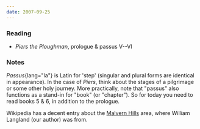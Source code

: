 ```yaml
---
date: 2007-09-25
---
```


### Reading

* <cite>Piers the Ploughman</cite>, prologue & passus V--VI

### Notes

*Passus*{lang="la"} is Latin for 'step' (singular and plural forms are identical in appearance). In the case of <cite>Piers</cite>, think about the stages of a pilgrimage or some other holy journey. More practically, note that "passus" also functions as a stand-in for "book" (or "chapter"). So for today you need to read books 5 & 6, in addition to the prologue.

Wikipedia has a decent entry about the [Malvern Hills](http://en.wikipedia.org/wiki/Malvern_Hills) area, where William Langland (our author) was from.
